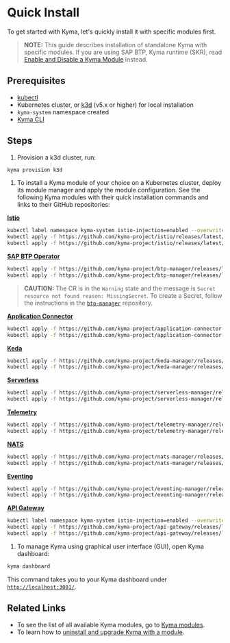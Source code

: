 # Quick Install

To get started with Kyma, let's quickly install it with specific modules first.

> **NOTE:** This guide describes installation of standalone Kyma with specific modules. If you are using SAP BTP, Kyma runtime (SKR), read [Enable and Disable a Kyma Module](https://help.sap.com/docs/btp/sap-business-technology-platform/enable-and-disable-kyma-module?locale=en-US&version=Cloud) instead.

## Prerequisites

- [kubectl](https://kubernetes.io/docs/tasks/tools/install-kubectl/)
- Kubernetes cluster, or [k3d](https://k3d.io) (v5.x or higher) for local installation
- `kyma-system` namespace created
- [Kyma CLI](https://github.com/kyma-project/cli)

## Steps

1. Provision a k3d cluster, run:

  ```bash
  kyma provision k3d
  ```

1. To install a Kyma module of your choice on a Kubernetes cluster, deploy its module manager and apply the module configuration. See the following Kyma modules with their quick installation commands and links to their GitHub repositories:

  [**Istio**](https://github.com/kyma-project/istio)

  ```bash
  kubectl label namespace kyma-system istio-injection=enabled --overwrite
  kubectl apply -f https://github.com/kyma-project/istio/releases/latest/download/istio-manager.yaml
  kubectl apply -f https://github.com/kyma-project/istio/releases/latest/download/istio-default-cr.yaml
  ```
  
  [**SAP BTP Operator**](https://github.com/kyma-project/btp-manager)

  ```bash
  kubectl apply -f https://github.com/kyma-project/btp-manager/releases/latest/download/btp-manager.yaml
  kubectl apply -f https://github.com/kyma-project/btp-manager/releases/latest/download/btp-operator-default-cr.yaml -n kyma-system
  ```

  > **CAUTION:** The CR is in the `Warning` state and the message is `Secret resource not found reason: MissingSecret`. To create a Secret, follow the instructions in the [`btp-manager`](https://github.com/kyma-project/btp-manager/blob/main/docs/user/02-10-usage.md#create-and-install-secret) repository.

  [**Application Connector**](https://github.com/kyma-project/application-connector-manager)

  ```bash
  kubectl apply -f https://github.com/kyma-project/application-connector-manager/releases/latest/download/application-connector-manager.yaml
  kubectl apply -f https://github.com/kyma-project/application-connector-manager/releases/latest/download/default_application_connector_cr.yaml -n kyma-system
  ```

  [**Keda**](https://github.com/kyma-project/keda-manager)

  ```bash
  kubectl apply -f https://github.com/kyma-project/keda-manager/releases/latest/download/keda-manager.yaml
  kubectl apply -f https://github.com/kyma-project/keda-manager/releases/latest/download/keda-default-cr.yaml -n kyma-system
  ```

  [**Serverless**](https://github.com/kyma-project/serverless-manager)

  ```bash
  kubectl apply -f https://github.com/kyma-project/serverless-manager/releases/latest/download/serverless-operator.yaml
  kubectl apply -f https://github.com/kyma-project/serverless-manager/releases/latest/download/default-serverless-cr.yaml  -n kyma-system
  ```

  [**Telemetry**](https://github.com/kyma-project/telemetry-manager)

  ```bash
  kubectl apply -f https://github.com/kyma-project/telemetry-manager/releases/latest/download/telemetry-manager.yaml
  kubectl apply -f https://github.com/kyma-project/telemetry-manager/releases/latest/download/telemetry-default-cr.yaml -n kyma-system
  ```

  [**NATS**](https://github.com/kyma-project/nats-manager)

  ```bash
  kubectl apply -f https://github.com/kyma-project/nats-manager/releases/latest/download/nats-manager.yaml
  kubectl apply -f https://github.com/kyma-project/nats-manager/releases/latest/download/nats_default_cr.yaml -n kyma-system
  ```

  [**Eventing**](https://github.com/kyma-project/eventing-manager)

  ```bash
  kubectl apply -f https://github.com/kyma-project/eventing-manager/releases/latest/download/eventing-manager.yaml
  kubectl apply -f https://github.com/kyma-project/eventing-manager/releases/latest/download/eventing_default_cr.yaml -n kyma-system
  ```

  [**API Gateway**](https://github.com/kyma-project/api-gateway)

  ```bash
  kubectl label namespace kyma-system istio-injection=enabled --overwrite
  kubectl apply -f https://github.com/kyma-project/api-gateway/releases/latest/download/api-gateway-manager.yaml
  kubectl apply -f https://github.com/kyma-project/api-gateway/releases/latest/download/apigateway-default-cr.yaml
  ```

1. To manage Kyma using graphical user interface (GUI), open Kyma dashboard:

  ```bash
  kyma dashboard
  ```
  <!-- markdown-link-check-disable-next-line -->
  This command takes you to your Kyma dashboard under [`http://localhost:3001/`](http://localhost:3001/).

## Related Links

- To see the list of all available Kyma modules, go to [Kyma modules](../06-modules/README.md).
- To learn how to [uninstall and upgrade Kyma with a module](./08-uninstall-upgrade-kyma-module.md).

